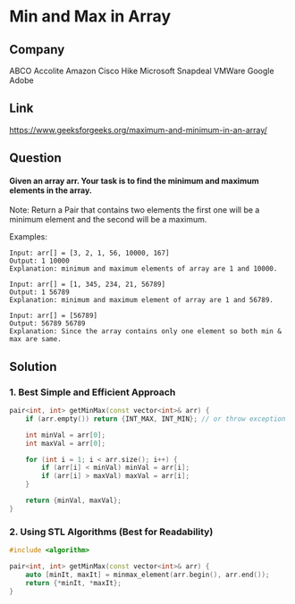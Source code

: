 # Min and Max in Array

## Company
ABCO Accolite Amazon Cisco Hike Microsoft Snapdeal VMWare Google Adobe

## Link
https://www.geeksforgeeks.org/maximum-and-minimum-in-an-array/

## Question
#### Given an array arr. Your task is to find the minimum and maximum elements in the array.

Note: Return a Pair that contains two elements the first one will be a minimum element and the second will be a maximum.

Examples:
```
Input: arr[] = [3, 2, 1, 56, 10000, 167]
Output: 1 10000
Explanation: minimum and maximum elements of array are 1 and 10000.
```
```
Input: arr[] = [1, 345, 234, 21, 56789]
Output: 1 56789
Explanation: minimum and maximum element of array are 1 and 56789.
```
```
Input: arr[] = [56789]
Output: 56789 56789
Explanation: Since the array contains only one element so both min & max are same.
```

## Solution

### 1. Best Simple and Efficient Approach

```cpp
pair<int, int> getMinMax(const vector<int>& arr) {
    if (arr.empty()) return {INT_MAX, INT_MIN}; // or throw exception

    int minVal = arr[0];
    int maxVal = arr[0];

    for (int i = 1; i < arr.size(); i++) {
        if (arr[i] < minVal) minVal = arr[i];
        if (arr[i] > maxVal) maxVal = arr[i];
    }

    return {minVal, maxVal};
}
```
### 2. Using STL Algorithms (Best for Readability)

```cpp
#include <algorithm>

pair<int, int> getMinMax(const vector<int>& arr) {
    auto [minIt, maxIt] = minmax_element(arr.begin(), arr.end());
    return {*minIt, *maxIt};
}

```